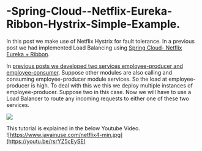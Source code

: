 # -Spring-Cloud--Netflix-Eureka-Ribbon-Hystrix-Simple-Example.

In this post we make use of Netflix Hystrix for fault tolerance.
In a previous post we had implemented Load Balancing using [Spring Cloud- Netflix Eureka + Ribbon](https://www.javainuse.com/spring/spring_ribbon).

In [previous posts we developed two services employee-producer and employee-consumer](https://www.javainuse.com/spring/spring_eurekaregister). Suppose other modules are also calling and consuming employee-producer module services. So the load at employee-producer is high. To deal with this we this we deploy multiple instances of employee-producer. Suppose two in this case. Now we will have to use a Load Balancer to route any incoming requests to either one of these two services.

![](https://www.javainuse.com/sprcloud_5-1.jpg)

This tutorial is explained in the below Youtube Video.<br>
![https://www.javainuse.com/netflix4-min.jpg](https://youtu.be/rsrYZ5cEySE)

